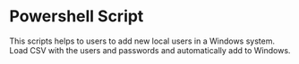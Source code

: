 Powershell Script
=================

This scripts helps to users to add new local users in a Windows system.
Load CSV with the users and passwords and automatically add to Windows.